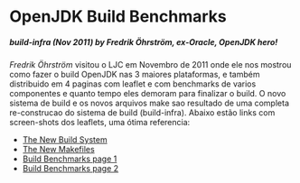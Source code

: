 # OpenJDK Build Benchmarks
##### build-infra (Nov 2011) by Fredrik Öhrström, ex-Oracle, OpenJDK hero!

*Fredrik Öhrström* visitou o LJC em Novembro de 2011 onde ele nos mostrou como fazer o build OpenJDK nas 3 maiores plataformas, e também  distribuido em 4 paginas com leaflet e com benchmarks de varios componentes e quanto tempo eles demoram para finalizar o build. O novo sistema de build e os novos arquivos make sao resultado de uma completa re-construcao do sistema de build (build-infra). Abaixo estão links com screen-shots dos leaflets, uma ótima referencia:

 * [The New Build System](https://drive.google.com/file/d/0B0fHiQR6gRybQkx4MHl1NDM4Z00/edit?usp=sharing)
 * [The New Makefiles](https://drive.google.com/file/d/0B0fHiQR6gRybVzh5d0JhR2MyTkE/edit?usp=sharing)
 * [Build Benchmarks page 1](https://drive.google.com/file/d/0B0fHiQR6gRybQlVjWnpUNUIxS1E/edit?usp=sharing)
 * [Build Benchmarks page 2](https://drive.google.com/file/d/0B0fHiQR6gRybbVFlY0k4THhnTHM/edit?usp=sharing)